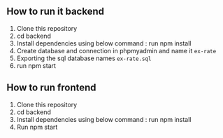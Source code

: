 ## How to run it backend

1) Clone this repository
2) cd backend
3) Install dependencies using below command :
    run npm install
4) Create database and connection in phpmyadmin and name it `ex-rate`
5) Exporting the sql database names `ex-rate.sql`
6) run npm start


## How to run frontend

1) Clone this repository
2) cd backend
3) Install dependencies using below command :
    run npm install
4) Run npm start